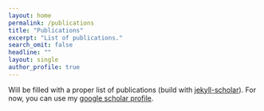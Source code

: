 ```yaml
---
layout: home
permalink: /publications
title: "Publications"
excerpt: "List of publications."
search_omit: false
headline: ""
layout: single
author_profile: true
---
```


Will be filled with a proper list of publications (build with [jekyll-scholar](https://github.com/inukshuk/jekyll-scholar)). 
For now, you can use my [google scholar profile](https://scholar.google.com/citations?user=7UlhWxkAAAAJ&hl=en).
